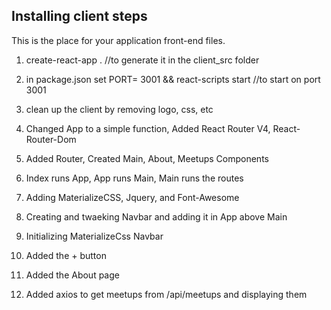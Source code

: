 ## Installing client steps
This is the place for your application front-end files.

1. create-react-app .    //to generate it in the client_src folder

2. in package.json set PORT= 3001 && react-scripts start //to start on port 3001

3. clean up the client by removing logo, css, etc

4. Changed App to a simple function, Added React Router V4, React-Router-Dom

5. Added Router, Created Main, About, Meetups Components

6. Index runs App, App runs Main, Main runs the routes 

7. Adding MaterializeCSS, Jquery, and Font-Awesome

8. Creating and twaeking Navbar and adding it in App above Main

9. Initializing MaterializeCss Navbar

10. Added the + button

11. Added the About page

12. Added axios to get meetups from /api/meetups and displaying them